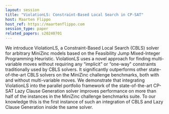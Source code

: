 ```yaml
---
layout: session
title: "ViolationLS: Constraint-Based Local Search in CP-SAT"
host: Maarten Flippo
host_ref: https://maartenflippo.com
session_type: paper
related_papers: s20240701
---
```


We introduce ViolationLS, a Constraint-Based Local Search (CBLS) solver for arbitrary MiniZinc models based on the Feasibility Jump Mixed-Integer Programming Heuristic. ViolationLS uses a novel approach for finding multi-variable moves without requiring any “implicit" or “one-way" constraints traditionally used by CBLS solvers. It significantly outperforms other state-of-the-art CBLS solvers on the MiniZinc challenge benchmarks, both with and without multi-variable moves. We demonstrate that integrating ViolationLS into the parallel portfolio framework of the state-of-the-art CP-SAT Lazy Clause Generation solver improves performance on more than half of the instances in the MiniZinc challenge benchmarks suite. To our knowledge this is the first instance of such an integration of CBLS and Lazy Clause Generation inside the same solver.